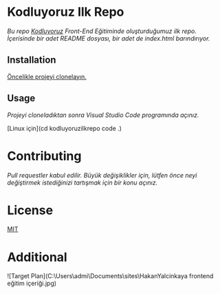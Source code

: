 # Kodluyoruz Ilk Repo

*Bu repo [Kodluyoruz](https://app.patika.dev/courses/git/odev1) Front-End Eğitiminde oluşturduğumuz ilk repo. İçerisinde bir adet README dosyası, bir adet de index.html barındırıyor.*

## Installation

[Öncelikle projeyi clonelayın.](https://github.com/irfansukru/kodluyoruzilkrepo.git)

## Usage

*Projeyi cloneladıktan sonra Visual Studio Code programında açınız.*

[Linux için](cd kodluyoruzilkrepo code .)

# Contributing

*Pull requestler kabul edilir. Büyük değişiklikler için, lütfen önce neyi değiştirmek istediğinizi tartışmak için bir konu açınız.*

# License

[MIT](http://choosealicense.com/licenses/mit/)


# Additional


![Target Plan](C:\Users\admi\Documents\sites\HakanYalcinkaya frontend eğitim içeriği.jpg)
